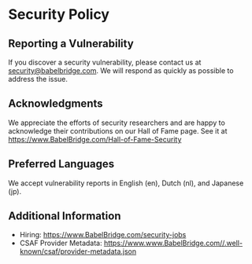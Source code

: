 # Security Policy

## Reporting a Vulnerability

If you discover a security vulnerability, please contact us at security@babelbridge.com. We will respond as quickly as possible to address the issue.

## Acknowledgments

We appreciate the efforts of security researchers and are happy to acknowledge their contributions on our Hall of Fame page.
See it at https://www.BabelBridge.com/Hall-of-Fame-Security

## Preferred Languages

We accept vulnerability reports in English (en), Dutch (nl), and Japanese (jp).

## Additional Information

- Hiring: https://www.BabelBridge.com/security-jobs
- CSAF Provider Metadata: https://www.www.BabelBridge.com//.well-known/csaf/provider-metadata.json
